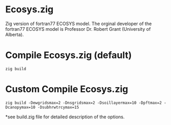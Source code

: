 # Ecosys.zig
Zig version of fortran77 ECOSYS model. The orginal developer of the fortran77 ECOSYS model is Professor Dr. Robert Grant (University of Alberta).

# Compile Ecosys.zig (default)
`zig build`

# Custom Compile Ecosys.zig
`zig build -Dewgridsmax=2 -Dnsgridsmax=2 -Dsoillayermax=10 -Dpftmax=2 -Dcanopymax=10 -Dsubhrwtrcymax=15`

*see build.zig file for detailed description of the options.

